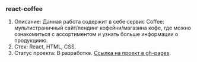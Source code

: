 ### react-coffee
1. Описание: Данная работа содержит в себе сервис Coffee: мультистраничный сайт/лендинг кофейни/магазина кофе, где можно ознакомиться с ассортиментом и узнать больше информации о продукциию.
2. Стек: React, HTML, CSS.
3. Статус проекта: В разработке.
[Ссылка на проект в gh-pages](https://borishahn.github.io/react-coffee/).